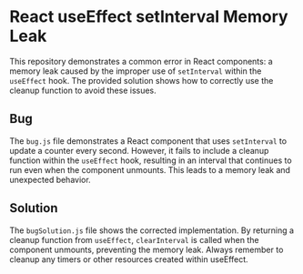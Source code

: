# React useEffect setInterval Memory Leak

This repository demonstrates a common error in React components: a memory leak caused by the improper use of `setInterval` within the `useEffect` hook.  The provided solution shows how to correctly use the cleanup function to avoid these issues. 

## Bug
The `bug.js` file demonstrates a React component that uses `setInterval` to update a counter every second. However, it fails to include a cleanup function within the `useEffect` hook, resulting in an interval that continues to run even when the component unmounts.  This leads to a memory leak and unexpected behavior.

## Solution
The `bugSolution.js` file shows the corrected implementation. By returning a cleanup function from `useEffect`, `clearInterval` is called when the component unmounts, preventing the memory leak.  Always remember to cleanup any timers or other resources created within useEffect.